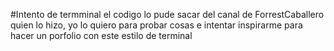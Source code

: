 #Intento de termminal el codigo lo pude sacar del canal de ForrestCaballero quien lo hizo, yo lo quiero para probar cosas e intentar inspirarme para hacer un porfolio con este estilo de terminal
